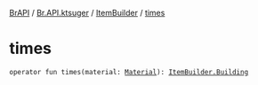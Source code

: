 [BrAPI](../../index.md) / [Br.API.ktsuger](../index.md) / [ItemBuilder](index.md) / [times](./times.md)

# times

`operator fun times(material: `[`Material`](https://hub.spigotmc.org/javadocs/spigot/org/bukkit/Material.html)`): `[`ItemBuilder.Building`](-building/index.md)